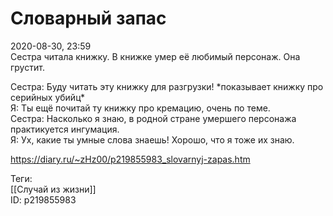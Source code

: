 Словарный запас
================

   
 2020-08-30, 23:59   
  Сестра читала книжку. В книжке умер её любимый персонаж. Она грустит.   
   
 Сестра: Буду читать эту книжку для разгрузки! \*показывает книжку про серийных убийц\*   
 Я: Ты ещё почитай ту книжку про кремацию, очень по теме.   
 Сестра: Насколько я знаю, в родной стране умершего персонажа практикуется ингумация.   
 Я: Ух, какие ты умные слова знаешь! Хорошо, что я тоже их знаю.   
    
 <https://diary.ru/~zHz00/p219855983_slovarnyj-zapas.htm>   
   
 Теги:   
 [[Случай из жизни]]   
 ID: p219855983